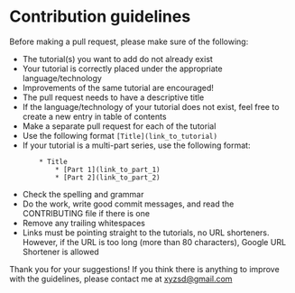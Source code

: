 # Contribution guidelines

Before making a pull request, please make sure of the following:
* The tutorial(s) you want to add do not already exist
* Your tutorial is correctly placed under the appropriate language/technology
* Improvements of the same tutorial are encouraged!
* The pull request needs to have a descriptive title
* If the language/technology of your tutorial does not exist, feel free to create a new entry in table of contents
* Make a separate pull request for each of the tutorial
* Use the following format `[Title](link_to_tutorial)`
* If your tutorial is a multi-part series, use the following format:
    ```
        * Title
            * [Part 1](link_to_part_1)
            * [Part 2](link_to_part_2)
    ```
* Check the spelling and grammar
* Do the work, write good commit messages, and read the CONTRIBUTING file if there is one
* Remove any trailing whitespaces
* Links must be pointing straight to the tutorials, no URL shorteners. However, if the URL is too long (more than 80 characters), Google URL Shortener is allowed

Thank you for your suggestions! If you think there is anything to improve with the guidelines, please contact me at xyzsd@gmail.com
